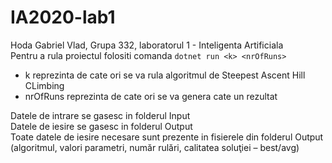 # IA2020-lab1
Hoda Gabriel Vlad, Grupa 332, laboratorul 1 - Inteligenta Artificiala
<br>
Pentru a rula proiectul folositi comanda `dotnet run <k> <nrOfRuns>`
 - k reprezinta de cate ori se va rula algoritmul de Steepest Ascent Hill CLimbing
 - nrOfRuns reprezinta de cate ori se va genera cate un rezultat
 
Datele de intrare se gasesc in folderul Input
<br>
Datele de iesire se gasesc in folderul Output
<br>
Toate datele de iesire necesare sunt prezente in fisierele din folderul Output (algoritmul, valori parametri, număr rulări, calitatea soluţiei – best/avg)
